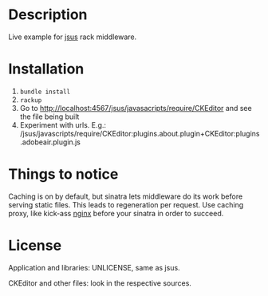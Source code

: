 Description
===========

Live example for [jsus](https://github.com/markiz/jsus) rack middleware.

Installation
============

1. `bundle install`
2. `rackup`
3. Go to [http://localhost:4567/jsus/javasacripts/require/CKEditor](http://localhost:4567/jsus/javasacripts/require/CKEditor)
and see the file being built
4. Experiment with urls. E.g.: /jsus/javascripts/require/CKEditor:plugins.about.plugin+CKEditor:plugins.adobeair.plugin.js


Things to notice
================

Caching is on by default, but sinatra lets middleware do its work before serving
static files. This leads to regeneration per request. Use caching proxy, like
kick-ass [nginx](http://nginx.org/) before your sinatra in order to succeed.


License
=======

Application and libraries: UNLICENSE, same as jsus.

CKEditor and other files: look in the respective sources.